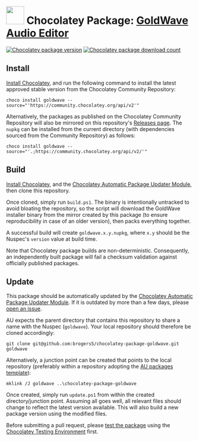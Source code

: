 ﻿# <img src="https://cdn.jsdelivr.net/gh/brogers5/chocolatey-package-goldwave@3a976c93b87cd6475c3f452583e7b2d1e4223b1d/goldwave.png" width="48" height="48"/> Chocolatey Package: [GoldWave Audio Editor](https://community.chocolatey.org/packages/goldwave)

[![Chocolatey package version](https://img.shields.io/chocolatey/v/goldwave.svg)](https://community.chocolatey.org/packages/goldwave)
[![Chocolatey package download count](https://img.shields.io/chocolatey/dt/goldwave.svg)](https://community.chocolatey.org/packages/goldwave)

## Install

[Install Chocolatey](https://chocolatey.org/install), and run the following command to install the latest approved stable version from the Chocolatey Community Repository:

```shell
choco install goldwave --source="'https://community.chocolatey.org/api/v2'"
```

Alternatively, the packages as published on the Chocolatey Community Repository will also be mirrored on this repository's [Releases page](https://github.com/brogers5/chocolatey-package-goldwave/releases). The `nupkg` can be installed from the current directory (with dependencies sourced from the Community Repository) as follows:

```shell
choco install goldwave --source="'.;https://community.chocolatey.org/api/v2/'"
```

## Build

[Install Chocolatey](https://chocolatey.org/install), and the [Chocolatey Automatic Package Updater Module](https://github.com/majkinetor/au), then clone this repository.

Once cloned, simply run `build.ps1`. The binary is intentionally untracked to avoid bloating the repository, so the script will download the GoldWave installer binary from the mirror created by this package (to ensure reproducibility in case of an older version), then packs everything together.

A successful build will create `goldwave.x.y.nupkg`, where `x.y` should be the Nuspec's `version` value at build time.

Note that Chocolatey package builds are non-deterministic. Consequently, an independently built package will fail a checksum validation against officially published packages.

## Update

This package should be automatically updated by the [Chocolatey Automatic Package Updater Module](https://github.com/majkinetor/au). If it is outdated by more than a few days, please [open an issue](https://github.com/brogers5/chocolatey-package-goldwave/issues).

AU expects the parent directory that contains this repository to share a name with the Nuspec (`goldwave`). Your local repository should therefore be cloned accordingly:

```shell
git clone git@github.com:brogers5/chocolatey-package-goldwave.git goldwave
```

Alternatively, a junction point can be created that points to the local repository (preferably within a repository adopting the [AU packages template](https://github.com/majkinetor/au-packages-template)):

```shell
mklink /J goldwave ..\chocolatey-package-goldwave
```

Once created, simply run `update.ps1` from within the created directory/junction point. Assuming all goes well, all relevant files should change to reflect the latest version available. This will also build a new package version using the modified files.

Before submitting a pull request, please [test the package](https://docs.chocolatey.org/en-us/community-repository/moderation/package-verifier#steps-for-each-package) using the [Chocolatey Testing Environment](https://github.com/chocolatey-community/chocolatey-test-environment) first.
